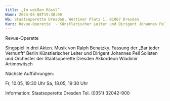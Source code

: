 ```yaml
---
title: „Im weißen Rössl“
Wann: 2024-05-08T19:30:00
Wo: Staatsoperette Dresden, Wettiner Platz 1, 01067 Dresden
Kurz: Revue-Operette  - Künstlerischer Leiter und Dirigent Johannes Pell - Solisten und Orchester der Staatsoperette Dresden - Akkordeon Wladimir Artimowitsch
---
```


Revue-Operette 

Singspiel in drei Akten. Musik von Ralph Benatzky. Fassung der „Bar jeder Vernunft“ Berlin
Künstlerischer Leiter und Dirigent Johannes Pell
Solisten und Orchester der Staatsoperette Dresden
Akkordeon Wladimir Artimowitsch

Nächste Aufführungen:

Fr, 10.05, 19:30 Uhr
Sa, 18.05, 19:30 Uhr 

Information: 
Staatsoperette Dresden
Tel. (0351) 32042-900